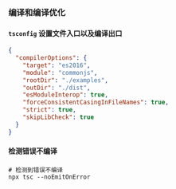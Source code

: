 ### 编译和编译优化

#### `tsconfig` 设置文件入口以及编译出口

```json
{
  "compilerOptions": {
    "target": "es2016",
    "module": "commonjs",
    "rootDir": "./examples",
    "outDir": "./dist",
    "esModuleInterop": true,
    "forceConsistentCasingInFileNames": true,
    "strict": true,
    "skipLibCheck": true
  }
}

```



#### 检测错误不编译

```shell
# 检测到错误不编译
npx tsc --noEmitOnError  
```

